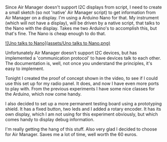 Since Air Manager doesn't support I2C displays from script, I need to create a small sketch (so not 'native' Air Manager script) to get information from Air Manager on a display. I'm using a Arduino Nano for that. My instrument (which will not have a display), will be driven by a native script, that talks to the Nano with the display. Takes me two Arduino's to accomplish this, but that's fine. The Nano is cheap enough to do that.

[![Uno talks to Nano](assets/Uno talks to Nano.png)](https://www.youtube.com/watch?v=vtjbWVuWKmY)

Unfortunately Air Manager doesn't support I2C devices, but has implemented a 'communication protocol' to have devices talk to each other. The documentation is, well, not once you understand the principles, it's easy to implement.

Tonight I created the proof of concept shown in the video, to see if I could use this set up for my radio panel. It does, and now I have even more ports to play with. From the previous experiments I have some nice classes for the Arduino, which now come handy.

I also decided to set up a more permanent testing board using a prototyping shield. It has a fixed button, two leds and I added a rotary encoder. It has its own display, which I am not using for this experiment obviously, but which comes handy to display debug information.

I'm really getting the hang of this stuff. Also very glad I decided to choose for Air Manager. Saves me a lot of time, well worth the 60 euros.